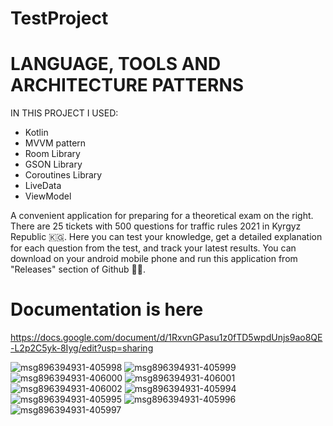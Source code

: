 # TestProject

# LANGUAGE, TOOLS AND ARCHITECTURE PATTERNS
 IN THIS PROJECT I USED:
 - Kotlin
 - MVVM pattern                      
 - Room Library
 - GSON Library
 - Coroutines Library
 - LiveData
 - ViewModel

A convenient application for preparing for a theoretical exam on the right. There are 25 tickets with 500 questions for traffic rules 2021 in Kyrgyz Republic 🇰🇬. Here you can test your knowledge, get a detailed explanation for each question from the test, and track your latest results. You can download on your android mobile phone and run this application from "Releases" section of Github 📱🚀.

# Documentation is here

https://docs.google.com/document/d/1RxvnGPasu1z0fTD5wpdUnjs9ao8QE-L2p2C5yk-8Iyg/edit?usp=sharing

![msg896394931-405998](https://user-images.githubusercontent.com/49513497/172066127-fa588dcf-cde2-44bd-bbf5-eb3dcab41fd0.jpg)
![msg896394931-405999](https://user-images.githubusercontent.com/49513497/172066132-969af20b-10dd-4f3d-9d5f-765d7e95fc55.jpg)
![msg896394931-406000](https://user-images.githubusercontent.com/49513497/172066134-d1e36e8d-abaa-4ea2-b26f-c4ca6caa0a1c.jpg)
![msg896394931-406001](https://user-images.githubusercontent.com/49513497/172066135-8db0030a-45ce-40e9-b550-947412829213.jpg)
![msg896394931-406002](https://user-images.githubusercontent.com/49513497/172066136-5c36a4af-b98e-428f-af2e-51573444060f.jpg)
![msg896394931-405994](https://user-images.githubusercontent.com/49513497/172066137-9b91a2ba-c39d-4f3a-afd3-ca7d92e28a27.jpg)
![msg896394931-405995](https://user-images.githubusercontent.com/49513497/172066228-84393fb4-1b09-4460-8dc0-0d21f397d4e0.jpg)
![msg896394931-405996](https://user-images.githubusercontent.com/49513497/172066230-79b92bf2-1d7d-4d4a-bac6-5ad35f2e0786.jpg)
![msg896394931-405997](https://user-images.githubusercontent.com/49513497/172066232-ccc8dbc8-230b-4ae3-9caa-b214ab421163.jpg)
